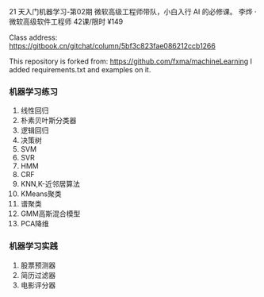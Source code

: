 21 天入门机器学习-第02期
微软高级工程师带队，小白入行 AI 的必修课。
李烨 · 微软高级软件工程师
42课/限时 ¥149

Class address:
https://gitbook.cn/gitchat/column/5bf3c823fae086212ccb1266

This repository is forked from:
https://github.com/fxma/machineLearning
I added requirements.txt and examples on it.

### 机器学习练习
1. 线性回归
2. 朴素贝叶斯分类器
3. 逻辑回归
4. 决策树
5. SVM
6. SVR
7. HMM
8. CRF
9. KNN,K-近邻居算法
10. KMeans聚类
11. 谱聚类
12. GMM高斯混合模型
13. PCA降维
### 机器学习实践
1. 股票预测器
2. 简历过滤器
3. 电影评分器



